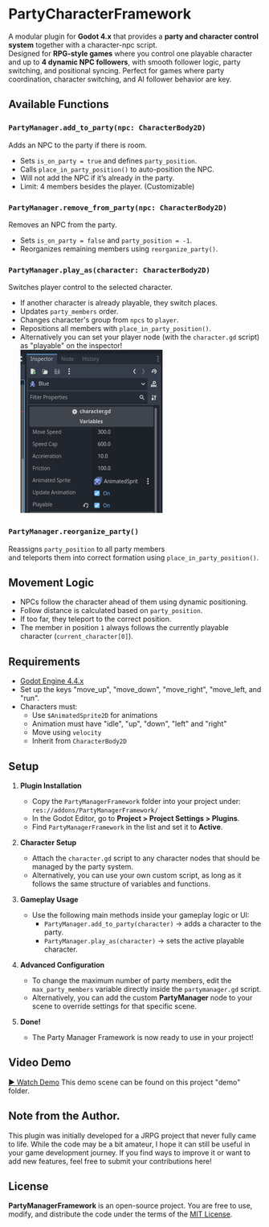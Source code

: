 # PartyCharacterFramework
A modular plugin for **Godot 4.x** that provides a **party and character control system** together with a character-npc script.  
Designed for **RPG-style games** where you control one playable character and up to **4 dynamic NPC followers**, with smooth follower logic, party switching, and positional syncing.
Perfect for games where party coordination, character switching, and AI follower behavior are key.

## Available Functions

### `PartyManager.add_to_party(npc: CharacterBody2D)`

Adds an NPC to the party if there is room.

- Sets `is_on_party = true` and defines `party_position`.
- Calls `place_in_party_position()` to auto-position the NPC.
- Will not add the NPC if it’s already in the party.
- Limit: 4 members besides the player. (Customizable)

### `PartyManager.remove_from_party(npc: CharacterBody2D)`

Removes an NPC from the party.

- Sets `is_on_party = false` and `party_position = -1`.
- Reorganizes remaining members using `reorganize_party()`.

### `PartyManager.play_as(character: CharacterBody2D)`

Switches player control to the selected character.

- If another character is already playable, they switch places.
- Updates `party_members` order.
- Changes character's group from `npcs` to `player`.
- Repositions all members with `place_in_party_position()`.
- Alternatively you can set your player node (with the `character.gd` script) as "playable" on the inspector!
![Alt text](read_me_assets/playable.png)

### `PartyManager.reorganize_party()`

Reassigns `party_position` to all party members  
and teleports them into correct formation using `place_in_party_position()`.

## Movement Logic

- NPCs follow the character ahead of them using dynamic positioning.
- Follow distance is calculated based on `party_position`.
- If too far, they teleport to the correct position.
- The member in position `1` always follows the currently playable character (`current_character[0]`).

## Requirements

- [Godot Engine 4.4.x](https://godotengine.org/)
- Set up the keys "move_up", "move_down", "move_right", "move_left, and "run".
- Characters must:
  - Use `$AnimatedSprite2D` for animations
  - Animation must have "idle", "up", "down", "left" and "right"
  - Move using `velocity`
  - Inherit from `CharacterBody2D`

## Setup

1. **Plugin Installation**
   - Copy the `PartyManagerFramework` folder into your project under:  
	 `res://addons/PartyManagerFramework/`
   - In the Godot Editor, go to **Project > Project Settings > Plugins**.  
   - Find `PartyManagerFramework` in the list and set it to **Active**.

2. **Character Setup**
   - Attach the `character.gd` script to any character nodes that should be managed by the party system.  
   - Alternatively, you can use your own custom script, as long as it follows the same structure of variables and functions.

3. **Gameplay Usage**
   - Use the following main methods inside your gameplay logic or UI:
	 - `PartyManager.add_to_party(character)` → adds a character to the party.
	 - `PartyManager.play_as(character)` → sets the active playable character.

4. **Advanced Configuration**
   - To change the maximum number of party members, edit the `max_party_members` variable directly inside the `partymanager.gd` script.  
   - Alternatively, you can add the custom **PartyManager** node to your scene to override settings for that specific scene.

5. **Done!**
   - The Party Manager Framework is now ready to use in your project!

## Video Demo
[▶️ Watch Demo](read_me_assets/demo.mkv)
This demo scene can be found on this project "demo" folder.

## Note from the Author.

This plugin was initially developed for a JRPG project that never fully came to life. While the code may be a bit amateur, I hope it can still be useful in your game development journey. If you find ways to improve it or want to add new features, feel free to submit your contributions here!

## License

**PartyManagerFramework** is an open-source project. You are free to use, modify, and distribute the code under the terms of the [MIT License](https://opensource.org/licenses/MIT).

